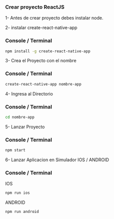 ### Crear proyecto ReactJS

1- Antes de crear proyecto debes instalar node.

2- instalar create-react-native-app

### Console / Terminal

```sh
npm install -g create-react-native-app
```

3- Crea el Proyecto con el nombre


### Console / Terminal

```sh
create-react-native-app nombre-app
```


4- Ingresa al Directorio

### Console / Terminal

```sh
cd nombre-app
```

5- Lanzar Proyecto 

### Console / Terminal

```sh
npm start
```

6- Lanzar Aplicacion en Simulador IOS / ANDROID

### Console / Terminal

IOS

```sh
npm run ios
```

ANDROID

```sh
npm run android
```